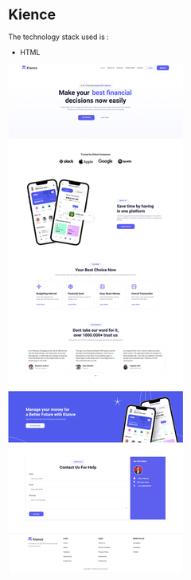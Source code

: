 # Kience
The technology stack used is :
- HTML


![Screen Shot](https://github.com/aditiaprabowo3/Kiance/blob/main/assets/ss.png)

